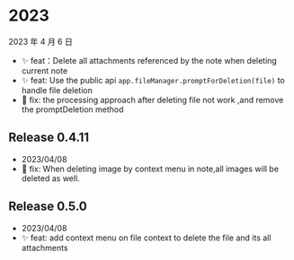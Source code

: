 # 2023

2023 年 4 月 6 日

-   ✨ feat：Delete all attachments referenced by the note when deleting current note
-   ✨ feat: Use the public api `app.fileManager.promptForDeletion(file)` to handle file deletion
-   🐞 fix: the processing approach after deleting file not work ,and remove the promptDeletion method

## Release 0.4.11

-   2023/04/08
-   🐞 fix: When deleting image by context menu in note,all images will be deleted as well.

## Release 0.5.0

-   2023/04/08
-   ✨ feat: add context menu on file context to delete the file and its all attachments
